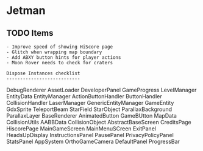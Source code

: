# Jetman

TODO Items
----------

    - Improve speed of showing HiScore page
    - Glitch when wrapping map boundary
    - Add ABXY button hints for player actions
    - Moon Rover needs to check for craters

    Dispose Instances checklist
    ---------------------------
    
   DebugRenderer
   AssetLoader
   DeveloperPanel
   GameProgress
   LevelManager
   EntityData
   EntityManager
   ActionButtonHandler
   ButtonHandler
   CollisionHandler
   LaserManager
   GenericEntityManager
   GameEntity
   GdxSprite
   TeleportBeam
   StarField
   StarObject
   ParallaxBackground
   ParallaxLayer
   BaseRenderer
   AnimatedButton
   GameBUtton
   MapData
   CollisionUtils
   AABBData
   CollisionObject
   AbstractBaseScreen
   CreditsPage
   HiscorePage
   MainGameScreen
   MainMenuSCreen
   ExitPanel
   HeadsUpDisplay
   InstructionsPanel
   PausePanel
   PrivacyPolicyPanel
   StatsPanel
   AppSystem
   OrthoGameCamera
   DefaultPanel
   ProgressBar

    
